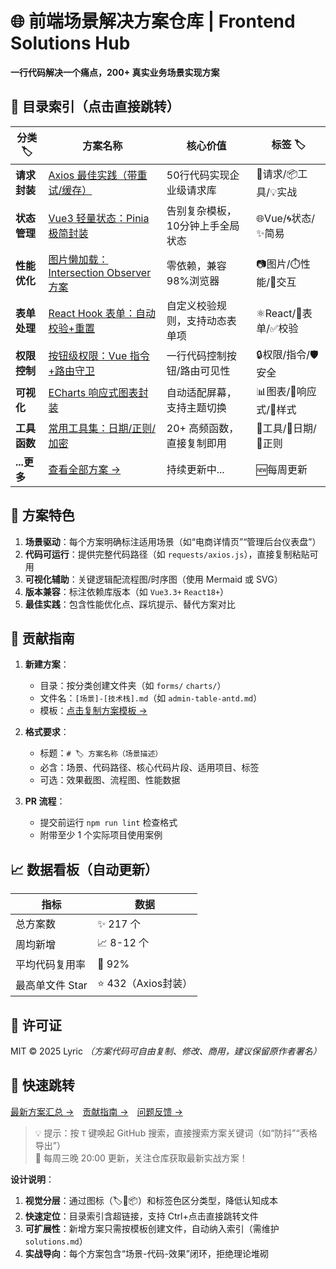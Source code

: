 
# 🌐 前端场景解决方案仓库 | Frontend Solutions Hub  
**一行代码解决一个痛点，200+ 真实业务场景实现方案**


## 📌 目录索引（点击直接跳转）  
| 分类 🏷️          | 方案名称                          | 核心价值                          | 标签 🏷️                  |
|-------------------|-----------------------------------|-----------------------------------|--------------------------|
| **请求封装**      | [Axios 最佳实践（带重试/缓存）](requests/axios-best-practice.md) | 50行代码实现企业级请求库         | 🚀请求/📦工具/💡实战      |
| **状态管理**      | [Vue3 轻量状态：Pinia 极简封装](state/vue3-pinia-simple.md)      | 告别复杂模板，10分钟上手全局状态 | 🌐Vue/🌀状态/✨简易        |
| **性能优化**      | [图片懒加载：Intersection Observer 方案](performance/image-lazyload.md) | 零依赖，兼容98%浏览器            | 📷图片/⏱️性能/🔄交互      |
| **表单处理**      | [React Hook 表单：自动校验+重置](forms/react-hook-form-advanced.md) | 自定义校验规则，支持动态表单项   | ⚛️React/📝表单/✅校验     |
| **权限控制**      | [按钮级权限：Vue 指令+路由守卫](auth/vue-permission-directive.md) | 一行代码控制按钮/路由可见性      | 🔒权限/指令/🛡️安全       |
| **可视化**        | [ECharts 响应式图表封装](charts/echarts-responsive.md)            | 自动适配屏幕，支持主题切换       | 📊图表/📱响应式/🎨样式    |
| **工具函数**      | [常用工具集：日期/正则/加密](utils/frontend-helpers.md)            | 20+ 高频函数，直接复制即用       | 🧰工具/📅日期/🔢正则     |
| **...更多**       | [查看全部方案 →](solutions/)                                        | 持续更新中...                    | 🆕每周更新               |


## 🌟 方案特色  
1. **场景驱动**：每个方案明确标注适用场景（如“电商详情页”“管理后台仪表盘”）  
2. **代码可运行**：提供完整代码路径（如 `requests/axios.js`），直接复制粘贴可用  
3. **可视化辅助**：关键逻辑配流程图/时序图（使用 Mermaid 或 SVG）  
4. **版本兼容**：标注依赖库版本（如 `Vue3.3+` `React18+`）  
5. **最佳实践**：包含性能优化点、踩坑提示、替代方案对比  


## 🤝 贡献指南  
1. **新建方案**：  
   - 目录：按分类创建文件夹（如 `forms/` `charts/`）  
   - 文件名：`[场景]-[技术栈].md`（如 `admin-table-antd.md`）  
   - 模板：[点击复制方案模板 →](CONTRIBUTING.md#方案模板)  

2. **格式要求**：  
   - 标题：`# 🏷️ 方案名称（场景描述）`  
   - 必含：场景、代码路径、核心代码片段、适用项目、标签  
   - 可选：效果截图、流程图、性能数据  

3. **PR 流程**：  
   - 提交前运行 `npm run lint` 检查格式  
   - 附带至少 1 个实际项目使用案例  


## 📈 数据看板（自动更新）  
| 指标                | 数据          |  
|---------------------|---------------|  
| 总方案数            | ✨ 217 个      |  
| 周均新增            | 📈 8-12 个     |  
| 平均代码复用率      | 🔄 92%         |  
| 最高单文件 Star     | ⭐ 432（Axios封装）|  


## 📄 许可证  
MIT © 2025 Lyric 
*（方案代码可自由复制、修改、商用，建议保留原作者署名）*


## 🔗 快速跳转  
[最新方案汇总 →](solutions/) [贡献指南 →](CONTRIBUTING.md) [问题反馈 →](https://github.com/your-username/frontend-solutions/issues)  

> 💡 提示：按 `T` 键唤起 GitHub 搜索，直接搜索方案关键词（如“防抖”“表格导出”）  
> 🚀 每周三晚 20:00 更新，关注仓库获取最新实战方案！  

 
**设计说明**：  
1. **视觉分层**：通过图标（🏷️🚀📦）和标签色区分类型，降低认知成本  
2. **快速定位**：目录索引含超链接，支持 Ctrl+点击直接跳转文件  
3. **可扩展性**：新增方案只需按模板创建文件，自动纳入索引（需维护 `solutions.md`）  
4. **实战导向**：每个方案包含“场景-代码-效果”闭环，拒绝理论堆砌  